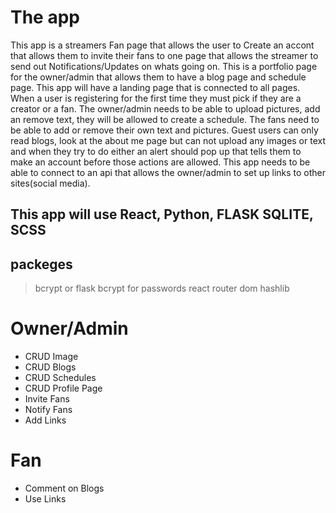 # The app

This app is a streamers Fan page that allows the user to Create an accont that allows them to invite their fans to one page that allows the streamer to send out Notifications/Updates on whats going on. This is a portfolio page for the owner/admin that allows them to have a blog page and schedule page. This app will have a landing page that is connected to all pages. When a user is registering for the first time they must pick if they are a creator or a fan. The owner/admin needs to be able to upload pictures, add an remove text, they will be allowed to create a schedule. The fans need to be able to add or remove their own text and pictures. Guest users can only read blogs, look at the about me page but can not upload any images or text and when they try to do either an alert should pop up that tells them to make an account before those actions are allowed. This app needs to be able to connect to an api that allows the owner/admin to set up links to other sites(social media).

## This app will use React, Python, FLASK SQLITE, SCSS
## packeges 
> bcrypt or flask bcrypt for passwords
> react router dom
> hashlib

# Owner/Admin

- CRUD Image
- CRUD Blogs
- CRUD Schedules
- CRUD Profile Page
- Invite Fans
- Notify Fans
- Add Links

# Fan

- Comment on Blogs
- Use Links


